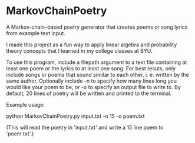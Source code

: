 # MarkovChainPoetry
A Markov-chain–based poetry generator that creates poems or song lyrics from example text input.

I made this project as a fun way to apply linear algebra and probability theory concepts that I learned in my college classes at BYU.

To use this program, include a filepath argument to a text file containing at least one poem or the lyrics to at least one song. For best resuts, only include songs or poems that sound similar to each other, i. e. written by the same author. Optionally include -n to specify how many lines long you would like your poem to be, or -o to specify an output file to write to. By default, 20 lines of poetry will be written and printed to the terminal.

Example usage:

python MarkovChainPoetry.py input.txt -n 15 -o poem.txt

(This will read the poetry in 'input.txt' and write a 15 line poem to 'poem.txt'.)
